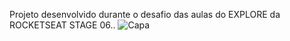 Projeto desenvolvido durante o desafio das aulas do  EXPLORE da ROCKETSEAT STAGE 06..
![Capa](https://github.com/dantascrispim/gitfav-rocketseatdantas/assets/114705745/fd402fac-b4ff-42c7-9062-2f08a96d1901)
